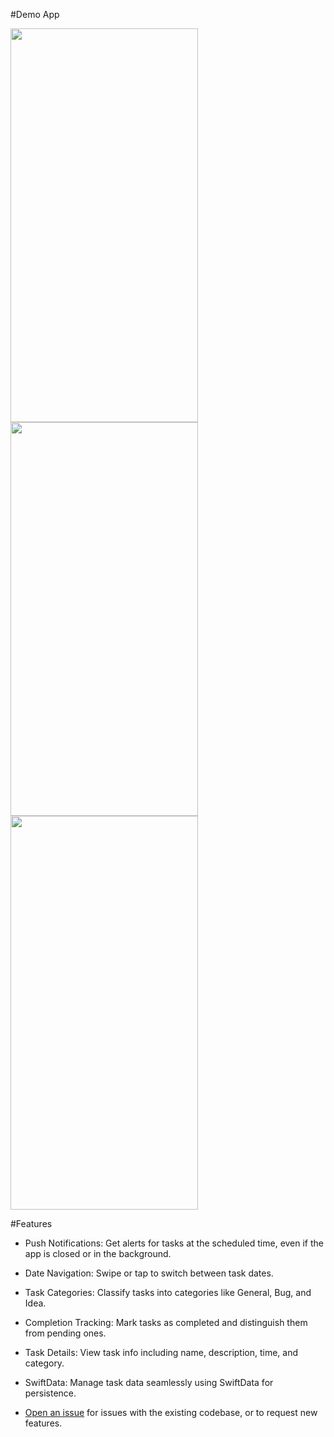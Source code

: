 #Demo App

<p align="left">
  <img src="https://github.com/user-attachments/assets/8a4d58cc-701e-4151-96b6-783daefbd2ce" width="300" height="630">
  <img src="https://github.com/user-attachments/assets/f2d84d4c-ad9e-45c4-9565-c3d6d8aca5cf" width="300" height="630">
  <img src="https://github.com/user-attachments/assets/35399aec-b3e6-4d00-b7ea-b5c2ec8a4d35" width="300" height="630">
</p>

#Features
- Push Notifications: Get alerts for tasks at the scheduled time, even if the app is closed or in the background.
- Date Navigation: Swipe or tap to switch between task dates.
- Task Categories: Classify tasks into categories like General, Bug, and Idea.
- Completion Tracking: Mark tasks as completed and distinguish them from pending ones.
- Task Details: View task info including name, description, time, and category.
- SwiftData: Manage task data seamlessly using SwiftData for persistence.

- [Open an issue](https://github.com/xqsadness/Task-Management/issues) for issues with the existing codebase, or to request new features.
